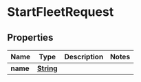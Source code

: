 

# StartFleetRequest


## Properties

| Name | Type | Description | Notes |
|------------ | ------------- | ------------- | -------------|
|**name** | [**String**](String.md) |  |  |



